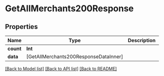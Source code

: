 # GetAllMerchants200Response

## Properties
Name | Type | Description | Notes
------------ | ------------- | ------------- | -------------
**count** | **Int** |  | [optional] 
**data** | [GetAllMerchants200ResponseDataInner] |  | [optional] 

[[Back to Model list]](../README.md#documentation-for-models) [[Back to API list]](../README.md#documentation-for-api-endpoints) [[Back to README]](../README.md)


